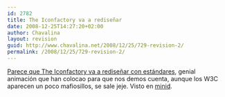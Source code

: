 ```yaml
---
id: 2782
title: The Iconfactory va a rediseñar
date: 2008-12-25T14:27:20+02:00
author: Chavalina
layout: revision
guid: http://www.chavalina.net/2008/12/25/729-revision-2/
permalink: /2008/12/25/729-revision-2/
---
```

<a href="http://www.iconfactory.com/" target="_blank">Parece que The Iconfactory va a redise&ntilde;ar con est&aacute;ndares</a>, genial animaci&oacute;n que han colocao para que nos demos cuenta, aunque los W3C aparecen un poco mafiosillos, se sale jeje. Visto en <a href="http://www.minid.net/2006/07/24/iconfactory-se-renueva/" target="_blank">minid</a>.